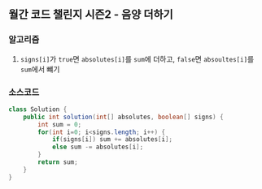 ## 월간 코드 챌린지 시즌2 - 음양 더하기

### 알고리즘
1. `signs[i]`가 `true`면 `absolutes[i]`를 `sum`에 더하고, `false`면 `absoultes[i]`를 `sum`에서 뺴기

### 소스코드
```java
class Solution {
    public int solution(int[] absolutes, boolean[] signs) {
        int sum = 0;
        for(int i=0; i<signs.length; i++) {
            if(signs[i]) sum += absolutes[i];
            else sum -= absolutes[i];
        }
        return sum;
    }
}
```